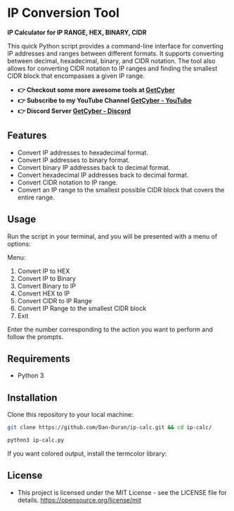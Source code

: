 # IP Conversion Tool
**IP Calculator for IP RANGE, HEX, BINARY, CIDR**

This quick Python script provides a command-line interface for converting IP addresses and ranges between different formats. It supports converting between decimal, hexadecimal, binary, and CIDR notation. The tool also allows for converting CIDR notation to IP ranges and finding the smallest CIDR block that encompasses a given IP range.

- **👉 Checkout some more awesome tools at [GetCyber](https://getcyber.me/tools)**
- **👉 Subscribe to my YouTube Channel [GetCyber - YouTube](https://youtube.com/getCyber)**
- **👉 Discord Server [GetCyber - Discord](https://discord.gg/YUf3VpDeNH)**

## Features
- Convert IP addresses to hexadecimal format.
- Convert IP addresses to binary format.
- Convert binary IP addresses back to decimal format.
- Convert hexadecimal IP addresses back to decimal format.
- Convert CIDR notation to IP range.
- Convert an IP range to the smallest possible CIDR block that covers the entire range.

## Usage
Run the script in your terminal, and you will be presented with a menu of options:

Menu:
1. Convert IP to HEX
2. Convert IP to Binary
3. Convert Binary to IP
4. Convert HEX to IP
5. Convert CIDR to IP Range
6. Convert IP Range to the smallest CIDR block
7. Exit

Enter the number corresponding to the action you want to perform and follow the prompts.

## Requirements
- Python 3

## Installation
Clone this repository to your local machine:

```bash
git clone https://github.com/Dan-Duran/ip-calc.git && cd ip-calc/
```
```bash
python3 ip-calc.py
```

If you want colored output, install the termcolor library:

## License
- This project is licensed under the MIT License - see the LICENSE file for details. https://opensource.org/license/mit
